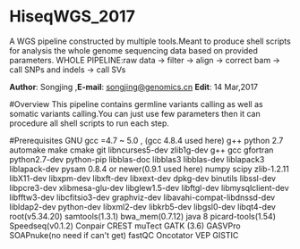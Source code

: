 # HiseqWGS_2017

A WGS pipeline constructed by multiple tools.Meant to  produce shell scripts for analysis the whole genome sequencing data based on provided parameters.
WHOLE PIPELINE:raw data -> filter -> align -> correct bam -> call SNPs and indels -> call SVs

__Author__: Songjing ,__E-mail__: songjing@genomics.cn
__Edit__: 14 Mar,2017

#Overview
This pipeline contains germline variants calling as well as somatic variants calling.You can just use few parameters then it can procedure all shell scripts to run each step.

#Prerequisites
	GNU gcc =4.7 ~ 5.0 , (gcc 4.8.4 used here)
	g++
	python 2.7
	automake 
	make
	cmake 
	git 
	libncurses5-dev
	zlib1g-dev
	g++ 
	gcc 
	gfortran
	python2.7-dev 
	python-pip 
	libblas-doc 
	libblas3
	libblas-dev
	liblapack3 
	liblapack-dev
	pysam 0.8.4 or newer(0.9.1 used here)
	numpy 
	scipy
	zlib-1.2.11
	libX11-dev 
	libxpm-dev
	libxft-dev
	libxext-dev 
	dpkg-dev 
	binutils
	libssl-dev 
	libpcre3-dev
	xlibmesa-glu-dev
	libglew1.5-dev 
	libftgl-dev
	libmysqlclient-dev
	libfftw3-dev 
	libcfitsio3-dev 
	graphviz-dev 
	libavahi-compat-libdnssd-dev
	libldap2-dev 
	python-dev
	libxml2-dev
	libkrb5-dev 
	libgsl0-dev 
	libqt4-dev
	root(v5.34.20)
	samtools(1.3.1)
	bwa_mem(0.7.12)
	java 8
	picard-tools(1.54)
	Speedseq(v0.1.2)
	Conpair
	CREST
	muTect
	GATK (3.6)
	GASVPro
	SOAPnuke(no need if can't get)
	fastQC
	Oncotator
	VEP
	GISTIC
	

